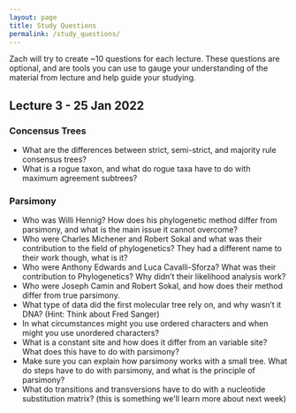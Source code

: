 ```yaml
---
layout: page
title: Study Questions
permalink: /study_questions/
---
```

Zach will try to create ~10 questions for each lecture. These questions are optional, and are tools you can use to gauge your understanding of the material from lecture and help guide your studying. 

## Lecture 3 - 25 Jan 2022

### Concensus Trees
*	What are the differences between strict, semi-strict, and majority rule consensus trees? 
* What is a rogue taxon, and what do rogue taxa have to do with maximum agreement subtrees?

### Parsimony
*	Who was Willi Hennig? How does his phylogenetic method differ from parsimony, and what is the main issue it cannot overcome?
*	Who were Charles Michener and Robert Sokal and what was their contribution to the field of phylogenetics? They had a different name to their work though, what is it?
*	Who were Anthony Edwards and Luca Cavalli-Sforza? What was their contribution to Phylogenetics? Why didn’t their likelihood analysis work?
* Who were Joseph Camin and Robert Sokal, and how does their method differ from true parsimony. 
*	What type of data did the first molecular tree rely on, and why wasn’t it DNA? (Hint: Think about Fred Sanger)
*	In what circumstances might you use ordered characters and when might you use unordered characters? 
*	What is a constant site and how does it differ from an variable site? What does this have to do with parsimony?
*	Make sure you can explain how parsimony works with a small tree. What do steps have to do with parsimony, and what is the principle of parsimony?
* What do transitions and transversions have to do with a nucleotide substitution matrix? (this is something we'll learn more about next week) 
